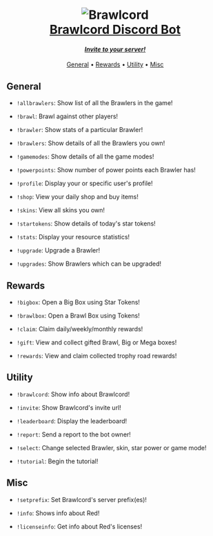 <h1 align="center">
  <br>
  <img src="https://i.imgur.com/poP3rlo.png" alt="Brawlcord">
  <br>
  <a href="https://snowsee.github.io/brawlcord/">Brawlcord Discord Bot</a>
  <br>
</h1>

<h4 align="center"><i><a href="https://discordapp.com/oauth2/authorize?client_id=644118957917208576&scope=bot&permissions=321600&scope=bot">Invite to your server! </a></i></h4>

<p align="center">
  <a href="#general">General</a>
  •
  <a href="#rewards">Rewards</a>
  •
  <a href="#utility">Utility</a>
  •
  <a href="#misc">Misc</a>
</p>

## General

- `!allbrawlers`: Show list of all the Brawlers in the game!

- `!brawl`: Brawl against other players!

- `!brawler`: Show stats of a particular Brawler!

- `!brawlers`: Show details of all the Brawlers you own!

- `!gamemodes`: Show details of all the game modes!

- `!powerpoints`: Show number of power points each Brawler has!

- `!profile`: Display your or specific user's profile!

- `!shop`: View your daily shop and buy items!

- `!skins`: View all skins you own!

- `!startokens`: Show details of today's star tokens!

- `!stats`: Display your resource statistics!

- `!upgrade`: Upgrade a Brawler!

- `!upgrades`: Show Brawlers which can be upgraded!

## Rewards

- `!bigbox`: Open a Big Box using Star Tokens!

- `!brawlbox`: Open a Brawl Box using Tokens!

- `!claim`: Claim daily/weekly/monthly rewards!

- `!gift`: View and collect gifted Brawl, Big or Mega boxes!

- `!rewards`: View and claim collected trophy road rewards!

## Utility

- `!brawlcord`: Show info about Brawlcord!

- `!invite`: Show Brawlcord's invite url!

- `!leaderboard`: Display the leaderboard!

- `!report`: Send a report to the bot owner!

- `!select`: Change selected Brawler, skin, star power or game mode!

- `!tutorial`: Begin the tutorial!

## Misc

- `!setprefix`: Set Brawlcord's server prefix(es)!

- `!info`: Shows info about Red!

- `!licenseinfo`: Get info about Red's licenses!
